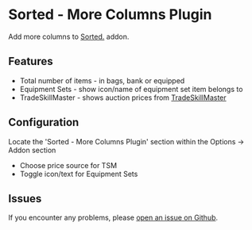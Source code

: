 # Sorted - More Columns Plugin

Add more columns to [Sorted.](https://www.curseforge.com/wow/addons/sorted) addon.

## Features

* Total number of items - in bags, bank or equipped
* Equipment Sets - show icon/name of equipment set item belongs to
* TradeSkillMaster - shows auction prices from [TradeSkillMaster](https://www.curseforge.com/wow/addons/tradeskill-master)

## Configuration

Locate the 'Sorted - More Columns Plugin' section within the Options -> Addon section
* Choose price source for TSM
* Toggle icon/text for Equipment Sets

## Issues

If you encounter any problems, please [open an issue on Github](https://github.com/BelegCufea/Sorted_MoreColumns/issues).